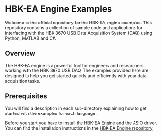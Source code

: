 # HBK-EA Engine Examples

Welcome to the official repository for the HBK-EA engine examples. This repository contains a collection of sample code and applications for interfacing with the HBK 3670 USB Data Acquisition System (DAQ) using Python, MATLAB and C#. 

## Overview

The HBK-EA engine is a powerful tool for engineers and researchers working with the HBK 3670 USB DAQ. The examples provided here are designed to help you get started quickly and efficiently with your data acquisition tasks.

## Prerequisites

You will find a description in each sub-directory explaining how to get started with the examples for each language.

Before you start you have to install the HBK-EA Engine and the ASIO driver. You can find the installation instructions in the [HBK-EA Engine repository](https://github.com/HBK-SLM/ea-engine)

